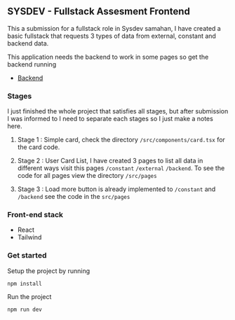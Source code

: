 ## SYSDEV - Fullstack Assesment Frontend

This a submission for a fullstack role in Sysdev samahan, I have created a basic fullstack that requests 3 types of data from external, constant and backend data. 

This application needs the backend to work in some pages so get the backend running
- [Backend](https://github.com/khesir/SYSDEV-Fullstack-assessment-submission-backend)

### Stages
I just finished the whole project that satisfies all stages, but after submission I was informed to I need to separate each stages so I just make a notes here.

1. Stage 1 : Simple card, check the directory `/src/components/card.tsx` for the card code.

2. Stage 2 : User Card List, I have created 3 pages to list all data in different ways visit this pages `/constant` `/external` `/backend`. To see the code for all pages view the directory `/src/pages`

3. Stage 3 : Load more button is already implemented to `/constant` and `/backend` see the code in the `src/pages`


### Front-end stack
- React
- Tailwind

### Get started

Setup the project by running
```
npm install
```

Run the project
```
npm run dev
```
